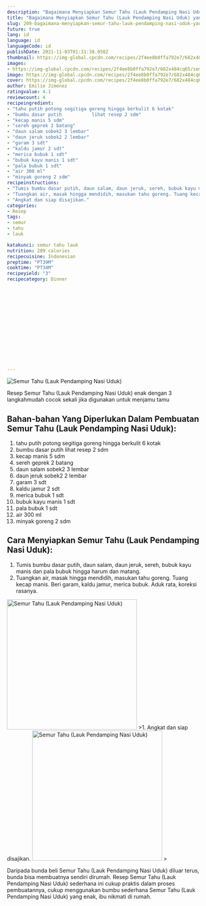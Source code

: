 ```yaml
---
description: "Bagaimana Menyiapkan Semur Tahu (Lauk Pendamping Nasi Uduk) yang Lezat"
title: "Bagaimana Menyiapkan Semur Tahu (Lauk Pendamping Nasi Uduk) yang Lezat"
slug: 209-bagaimana-menyiapkan-semur-tahu-lauk-pendamping-nasi-uduk-yang-lezat
future: true
lang: id
language: id
languageCode: id
publishDate: 2021-11-03T01:31:38.050Z 
thumbnail: https://img-global.cpcdn.com/recipes/2f4ee8b0ffa792e7/682x484cq65/semur-tahu-lauk-pendamping-nasi-uduk-foto-resep-utama.webp
images:
- https://img-global.cpcdn.com/recipes/2f4ee8b0ffa792e7/682x484cq65/semur-tahu-lauk-pendamping-nasi-uduk-foto-resep-utama.webp
image: https://img-global.cpcdn.com/recipes/2f4ee8b0ffa792e7/682x484cq65/semur-tahu-lauk-pendamping-nasi-uduk-foto-resep-utama.webp
cover: https://img-global.cpcdn.com/recipes/2f4ee8b0ffa792e7/682x484cq65/semur-tahu-lauk-pendamping-nasi-uduk-foto-resep-utama.webp
author: Emilie Jimenez
ratingvalue: 4.1
reviewcount: 4
recipeingredient:
- "tahu putih potong segitiga goreng hingga berkulit 6 kotak"
- "bumbu dasar putih           lihat resep 2 sdm"
- "kecap manis 5 sdm"
- "sereh geprek 2 batang"
- "daun salam sobek2 3 lembar"
- "daun jeruk sobek2 2 lembar"
- "garam 3 sdt"
- "kaldu jamur 2 sdt"
- "merica bubuk 1 sdt"
- "bubuk kayu manis 1 sdt"
- "pala bubuk 1 sdt"
- "air 300 ml"
- "minyak goreng 2 sdm"
recipeinstructions:
- "Tumis bumbu dasar putih, daun salam, daun jeruk, sereh, bubuk kayu manis dan pala bubuk hingga harum dan matang."
- "Tuangkan air, masak hingga mendidih, masukan tahu goreng. Tuang kecap manis. Beri garam, kaldu jamur, merica bubuk. Aduk rata, koreksi rasanya."
- "Angkat dan siap disajikan."
categories:
- Resep
tags:
- semur
- tahu
- lauk

katakunci: semur tahu lauk 
nutrition: 209 calories
recipecuisine: Indonesian
preptime: "PT39M"
cooktime: "PT34M"
recipeyield: "3"
recipecategory: Dinner


     
    
    
    
    
    
    
    
    
    
    
      
    
---
```



![Semur Tahu (Lauk Pendamping Nasi Uduk)](https://img-global.cpcdn.com/recipes/2f4ee8b0ffa792e7/682x484cq65/semur-tahu-lauk-pendamping-nasi-uduk-foto-resep-utama.webp)

Resep Semur Tahu (Lauk Pendamping Nasi Uduk)  enak dengan 3 langkahmudah cocok sekali jika digunakan untuk menjamu tamu

<!--inarticleads1-->

## Bahan-bahan Yang Diperlukan Dalam Pembuatan Semur Tahu (Lauk Pendamping Nasi Uduk):

1. tahu putih potong segitiga goreng hingga berkulit 6 kotak
1. bumbu dasar putih           lihat resep 2 sdm
1. kecap manis 5 sdm
1. sereh geprek 2 batang
1. daun salam sobek2 3 lembar
1. daun jeruk sobek2 2 lembar
1. garam 3 sdt
1. kaldu jamur 2 sdt
1. merica bubuk 1 sdt
1. bubuk kayu manis 1 sdt
1. pala bubuk 1 sdt
1. air 300 ml
1. minyak goreng 2 sdm



<!--inarticleads2-->

## Cara Menyiapkan Semur Tahu (Lauk Pendamping Nasi Uduk):

1. Tumis bumbu dasar putih, daun salam, daun jeruk, sereh, bubuk kayu manis dan pala bubuk hingga harum dan matang.
1. Tuangkan air, masak hingga mendidih, masukan tahu goreng. Tuang kecap manis. Beri garam, kaldu jamur, merica bubuk. Aduk rata, koreksi rasanya.
<img class="lazyload" data-src="https://img-global.cpcdn.com/steps/0ead52fabeb0ee43/160x128cq70/semur-tahu-lauk-pendamping-nasi-uduk-langkah-memasak-2-foto.webp" alt="Semur Tahu (Lauk Pendamping Nasi Uduk)" width="340" height="340">
>1. Angkat dan siap disajikan.
<img class="lazyload" data-src="https://img-global.cpcdn.com/steps/b742db136c795e4b/160x128cq70/semur-tahu-lauk-pendamping-nasi-uduk-langkah-memasak-3-foto.webp" alt="Semur Tahu (Lauk Pendamping Nasi Uduk)" width="340" height="340">
>



Daripada bunda beli  Semur Tahu (Lauk Pendamping Nasi Uduk)  diluar terus, bunda  bisa membuatnya sendiri dirumah. Resep  Semur Tahu (Lauk Pendamping Nasi Uduk)  sederhana ini cukup praktis dalam proses pembuatannya, cukup menggunakan bumbu sederhana  Semur Tahu (Lauk Pendamping Nasi Uduk)  yang enak, ibu nikmati di rumah.
